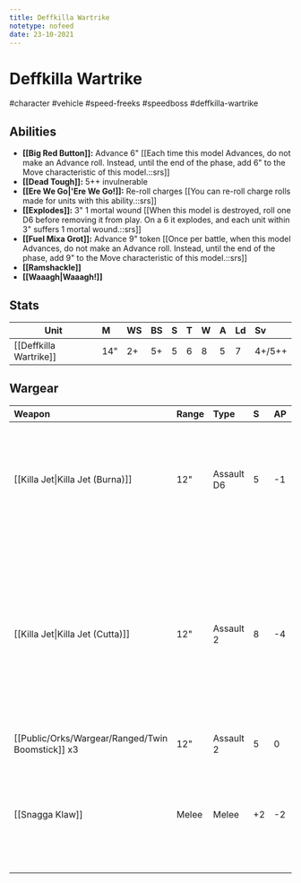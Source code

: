 ```yaml
---
title: Deffkilla Wartrike
notetype: nofeed
date: 23-10-2021
---
```

# Deffkilla Wartrike
#character #vehicle #speed-freeks #speedboss #deffkilla-wartrike

## Abilities

- **[[Big Red Button]]:** Advance 6" [[Each time this model Advances, do not make an Advance roll. Instead, until the end of the phase, add 6" to the Move characteristic of this model.::srs]]
- **[[Dead Tough]]:** 5++ invulnerable
- **[[Ere We Go\|'Ere We Go!]]:** Re-roll charges [[You can re-roll charge rolls made for units with this ability.::srs]]
- **[[Explodes]]:** 3" 1 mortal wound [[When this model is destroyed, roll one D6 before removing it from play. On a 6 it explodes, and each unit within 3" suffers 1 mortal wound.::srs]]
- **[[Fuel Mixa Grot]]:** Advance 9" token [[Once per battle, when this model Advances, do not make an Advance roll. Instead, until the end of the phase, add 9" to the Move characteristic of this model.::srs]]
- **[[Ramshackle]]**
- **[[Waaagh\|Waaagh!]]**

## Stats

| Unit                   | M   | WS  | BS  | S   | T   | W   | A   | Ld  | Sv     |
| ---------------------- |:--- |:--- |:--- |:--- |:--- |:--- |:--- |:--- |:------ |
| [[Deffkilla Wartrike]] | 14" | 2+  | 5+  | 5   | 6   | 8   | 5   | 7   | 4+/5++ |

## Wargear

| Weapon                           | Range | Type       | S   | AP  | D   | Abilities                                                                                                                                                                  |
|:-------------------------------- |:----- |:---------- |:--- |:--- |:--- |:-------------------------------------------------------------------------------------------------------------------------------------------------------------------------- |
| [[Killa Jet\|Killa Jet (Burna)]] | 12"   | Assault D6 | 5   | -1  | 1   | Flamer[[Each time an attack is made with this weapon profile, that attack automatically hits the target.::srs]]                                                            |
| [[Killa Jet\|Killa Jet (Cutta)]] | 12"   | Assault 2  | 8   | -4  | D6  | Half range: D6+2 damage extra[[Each time an attack made with this weapon profile targets a unit within half range, that attack has a Damage characteristic of D6+2.::srs]] |
| [[Public/Orks/Wargear/Ranged/Twin Boomstick]] x3            | 12"   | Assault 2  | 5   | 0   | 1   | -                                                                                                                                                                          |
| [[Snagga Klaw]]                  | Melee | Melee      | +2  | -2  | 2   | Re-roll all wounds [[Each time an attack is made with this weapon, you can re-roll the wound roll.::srs]]                                                                  | 